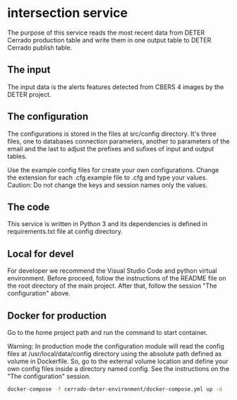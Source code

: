 # intersection service
The purpose of this service reads the most recent data from DETER Cerrado production table and write them in one output table to DETER Cerrado publish table.

## The input
The input data is the alerts features detected from CBERS 4 images by the DETER project.

## The configuration
The configurations is stored in the files at src/config directory. It's three files, one to databases connection parameters, another to parameters of the email and the last to adjust the prefixes and sufixes of input and output tables.

Use the example config files for create your own configurations.
Change the extension for each .cfg.example file to .cfg and type your values.
Caution: Do not change the keys and session names only the values.

## The code
This service is written in Python 3 and its dependencies is defined in requirements.txt file at config directory.

## Local for devel
For developer we recommend the Visual Studio Code and python virtual environment.
Before proceed, follow the instructions of the README file on the root directory of the main project.
After that, follow the session "The configuration" above.

## Docker for production
Go to the home project path and run the command to start container.

Warning: In production mode the configuration module will read the config files at /usr/local/data/config directory using the absolute path defined as volume in Dockerfile. So, go to the external volume location and define your own config files inside a directory named config. See the instructions on the "The configuration" session.

```sh
docker-compose -f cerrado-deter-environment/docker-compose.yml up -d
```
